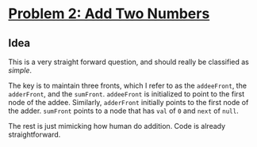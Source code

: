 # [Problem 2: Add Two Numbers](https://leetcode.com/problems/add-two-numbers/)

## Idea

This is a very straight forward question, and should really be classified as *simple*.

The key is to maintain three fronts, which I refer to as the `addeeFront`, the `adderFront`, and the `sumFront`. `addeeFront` is initialized to point to the first node of the addee. Similarly, `adderFront` initially points to the first node of the adder. `sumFront` points to a node that has `val` of `0` and `next` of `null`. 

The rest is just mimicking how human do addition. Code is already straightforward. 
